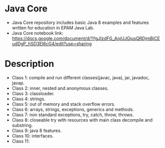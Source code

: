 # Java Core
* Java Core repository includes basic Java 8 examples and features written for education in EPAM Java Lab.
* Java Core notebook link:<br><https://docs.google.com/document/d/1YgJIzdFG_AojUJGjusQRDjmBjCEudDgP_hSD3EI6cG4/edit?usp=sharing>

# Description
* Class 1: compile and run different classes(javac, java), jar, javadoc, javap.
* Class 2: inner, nested and anonymous classes.
* Class 3: classloader.
* Class 4: strings.
* Class 5: out of memory and stack overflow errors.
* Class 6: arrays, strings, exceptions, generics and methods.
* Class 7: non standard exceptions, try, catch, throw, throws.
* Class 8: closeable try with resources with main class decompile and substring.
* Class 9: java 8 features.
* Class 10: interfaces.
* Class 11: